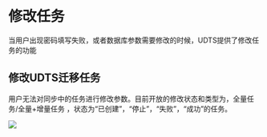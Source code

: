 

# 修改任务

当用户出现密码填写失败，或者数据库参数需要修改的时候，UDTS提供了修改任务的功能

## 修改UDTS迁移任务

用户无法对同步中的任务进行修改参数。目前开放的修改状态和类型为，全量任务/全量+增量任务 ，状态为“已创建”，“停止”，“失败”，“成功”的任务。

![](http://antman-docs.cn-bj.ufileos.com/update001.png)
